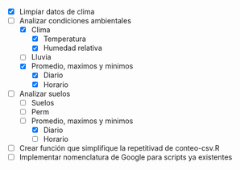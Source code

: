 -[x] Limpiar datos de clima
-[ ] Analizar condiciones ambientales
    -[x] Clima
        -[x] Temperatura
        -[x] Humedad relativa
    -[ ] Lluvia
    -[x] Promedio, maximos y minimos
        -[x] Diario
        -[x] Horario
-[ ] Analizar suelos
    -[ ] Suelos
    -[ ] Perm
    -[ ] Promedio, maximos y minimos
        -[x] Diario
        -[ ] Horario
-[ ] Crear función que simplifique la repetitivad de conteo-csv.R
-[ ] Implementar nomenclatura de Google para scripts ya existentes
